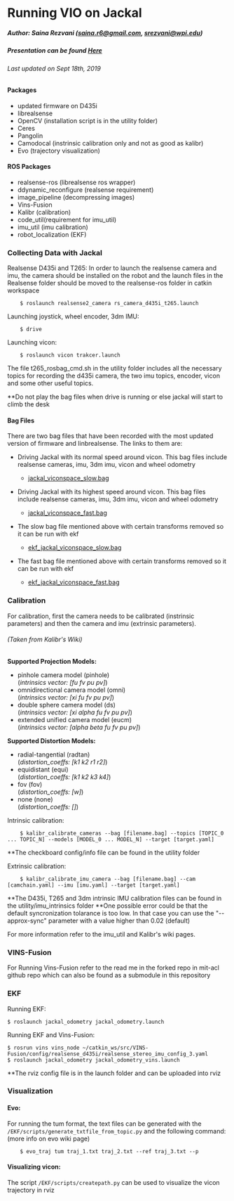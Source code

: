 # Running VIO on Jackal
##### Author: Saina Rezvani (saina.r6@gmail.com, srezvani@wpi.edu)
##### Presentation can be found [Here](https://docs.google.com/presentation/d/1mA3TWaiyB9V24z-W7W0Zaq33_DxgVm4Up-m9AwFyCLQ/edit?usp=sharing)
###### Last updated on Sept 18th, 2019

#### Packages

- updated firmware on D435i
- librealsense
- OpenCV (installation script is in the utility folder)
- Ceres
- Pangolin
- Camodocal (instrinsic calibration only and not as good as kalibr)
- Evo (trajectory visualization)

#### ROS Packages

- realsense-ros (librealsense ros wrapper)
- ddynamic_reconfigure (realsense requirement)
- image_pipeline (decompressing images)
- Vins-Fusion
- Kalibr (calibration)
- code_util(requirement for imu_util)
- imu_util (imu calibration)
- robot_localization (EKF)


### Collecting Data with Jackal
    
Realsense D435i and T265:
In order to launch the realsense camera and imu, the camera should be installed on the robot and
the launch files in the Realsense folder should be moved to the realsense-ros folder in catkin workspace
    
        $ roslaunch realsense2_camera rs_camera_d435i_t265.launch

Launching joystick, wheel encoder, 3dm IMU:

        $ drive

Launching vicon:

        $ roslaunch vicon trakcer.launch

The file t265_rosbag_cmd.sh in the utility folder includes all the necessary topics for recording the d435i camera, the two imu topics, encoder, vicon and some other useful topics.

**Do not play the bag files when drive is running or else jackal will start to climb the desk

#### Bag Files

There are two bag files that have been recorded with the most updated version of firmware and linbrealsense. The links to them are:
        
- Driving Jackal with its normal speed around vicon. This bag files include realsense cameras, imu, 3dm imu, vicon and wheel odometry
    - [jackal_viconspace_slow.bag](https://drive.google.com/file/d/1sYsLxxQK4xXeZ2eT8oC1rTMDJ9iRvvsF/view?usp=sharing)

- Driving Jackal with its highest speed around vicon. This bag files include realsense cameras, imu, 3dm imu, vicon and wheel odometry
    - [jackal_viconspace_fast.bag](https://drive.google.com/file/d/1Sj_o6rLlZ8asjuD_INz8Q8w4T9Vs7vZe/view?usp=sharing)

- The slow bag file mentioned above with certain transforms removed so it can be run with ekf
    - [ekf_jackal_viconspace_slow.bag](https://drive.google.com/file/d/1sNZpI5NwlZFr0Y0Gnzkj7Kvy9_LBqBDY/view?usp=sharing)

- The fast bag file mentioned above with certain transforms removed so it can be run with ekf
    - [ekf_jackal_viconspace_fast.bag](https://drive.google.com/file/d/1v4F5ocN3PDI-fmBtvf-nsM0RgnOoJGDh/view?usp=sharing)

### Calibration

For calibration, first the camera needs to be calibrated (instrinsic parameters) and then the camera and imu (extrinsic parameters).

###### (Taken from Kalibr's Wiki)
**Supported Projection Models:**

- pinhole camera model (pinhole)\
    (*intrinsics vector: [fu fv pu pv]*)
- omnidirectional camera model (omni)\
    (*intrinsics vector: [xi fu fv pu pv]*)
- double sphere camera model (ds)\
    (*intrinsics vector: [xi alpha fu fv pu pv]*)
- extended unified camera model (eucm)\
    (*intrinsics vector: [alpha beta fu fv pu pv]*)

**Supported Distortion Models:**

- radial-tangential (radtan)\
    (*distortion_coeffs: [k1 k2 r1 r2]*)
- equidistant (equi)\
    (*distortion_coeffs: [k1 k2 k3 k4]*)
- fov (fov)\
    (*distortion_coeffs: [w]*)
- none (none)\
    (*distortion_coeffs: []*)


Intrinsic calibration: 

        $ kalibr_calibrate_cameras --bag [filename.bag] --topics [TOPIC_0 ... TOPIC_N] --models [MODEL_0 ... MODEL_N] --target [target.yaml]

**The checkboard config/info file can be found in the utility folder

Extrinsic calibration:

        $ kalibr_calibrate_imu_camera --bag [filename.bag] --cam [camchain.yaml] --imu [imu.yaml] --target [target.yaml]

**The D435i, T265 and 3dm intrinsic IMU calibration files can be found in the utility/imu_intrinsics folder
**One possible error could be that the default syncronization tolarance is too low. In that case you can use the "--approx-sync" parameter with a value higher than 0.02 (default)

For more information refer to the imu_util and Kalibr's wiki pages.

### VINS-Fusion

For Running Vins-Fusion refer to the read me in the forked repo in mit-acl github repo which can also be found as a submodule in this repository 

### EKF

Running EKF:

    $ roslaunch jackal_odometry jackal_odometry.launch

Running EKF and Vins-Fusion:

    $ rosrun vins vins_node ~/catkin_ws/src/VINS-Fusion/config/realsense_d435i/realsense_stereo_imu_config_3.yaml
    $ roslaunch jackal_odometry jackal_odometry_vins.launch

**The rviz config file is in the launch folder and can be uploaded into rviz

### Visualization

#### Evo:

For running the tum format, the text files can be generated with the `/EKF/scripts/generate_txtfile_from_topic.py` and the following command: (more info on evo wiki page)

        $ evo_traj tum traj_1.txt traj_2.txt --ref traj_3.txt --p

#### Visualizing vicon:

The script `/EKF/scripts/createpath.py` can be used to visualize the vicon trajectory in rviz




    
